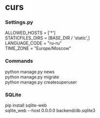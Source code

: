 # curs

### Settings.py
ALLOWED_HOSTS = ['*']\
STATICFILES_DIRS = [BASE_DIR / 'static',]\
LANGUAGE_CODE = "ru-ru"\
TIME_ZONE = "Europe/Moscow"

### Commands
python manage.py news\
python manage.py migrate\
python manage.py createsuperuser


### SQLite
pip install sqlite-web\
sqlite_web --host 0.0.0.0 backend/db.sqlite3